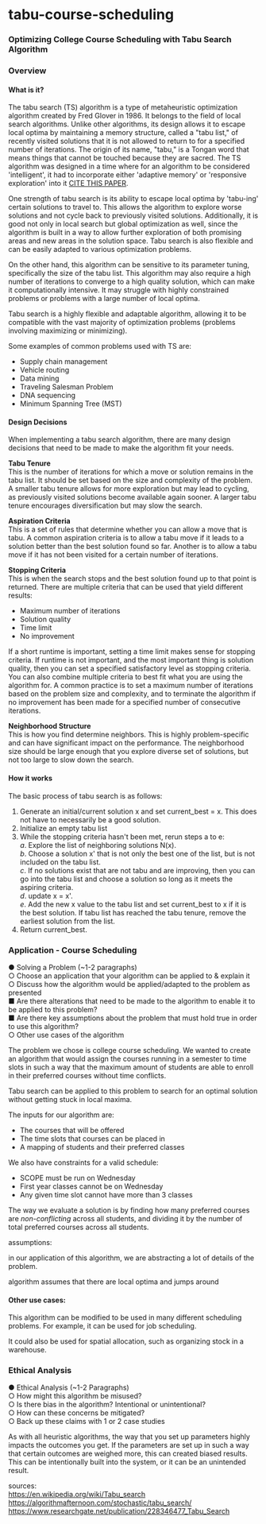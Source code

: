 # tabu-course-scheduling

### Optimizing College Course Scheduling with Tabu Search Algorithm

### Overview

#### What is it?

The tabu search (TS) algorithm is a type of metaheuristic optimization algorithm created by Fred Glover in 1986. It belongs to the field of local search algorithms. Unlike other algorithms, its design allows it to escape local optima by maintaining a memory structure, called a "tabu list," of recently visited solutions that it is not allowed to return to for a specified number of iterations. The origin of its name, "tabu," is a Tongan word that means things that cannot be touched because they are sacred. The TS algorithm was designed in a time where for an algorithm to be considered 'intelligent', it had to incorporate either 'adaptive memory' or 'responsive exploration' into it [CITE THIS PAPER](https://www.researchgate.net/publication/228346477_Tabu_Search).

One strength of tabu search is its ability to escape local optima by 'tabu-ing' certain solutions to travel to. This allows the algorithm to explore worse solutions and not cycle back to previously visited solutions. Additionally, it is good not only in local search but global optimization as well, since the algorithm is built in a way to allow further exploration of both promising areas and new areas in the solution space. Tabu search is also flexible and can be easily adapted to various optimization problems.

On the other hand, this algorithm can be sensitive to its parameter tuning, specifically the size of the tabu list. This algorithm may also require a high number of iterations to converge to a high quality solution, which can make it computationally intensive. It may struggle with highly constrained problems or problems with a large number of local optima.

Tabu search is a highly flexible and adaptable algorithm, allowing it to be compatible with the vast majority of optimization problems (problems involving maximizing or minimizing).

Some examples of common problems used with TS are:

- Supply chain management
- Vehicle routing
- Data mining
- Traveling Salesman Problem
- DNA sequencing
- Minimum Spanning Tree (MST)

#### Design Decisions

When implementing a tabu search algorithm, there are many design decisions that need to be made to make the algorithm fit your needs.

**Tabu Tenure**  
This is the number of iterations for which a move or solution remains in the tabu list. It should be set based on the size and complexity of the problem. A smaller tabu tenure allows for more exploration but may lead to cycling, as previously visited solutions become available again sooner. A larger tabu tenure encourages diversification but may slow the search.

**Aspiration Criteria**  
This is a set of rules that determine whether you can allow a move that is tabu. A common aspiration criteria is to allow a tabu move if it leads to a solution better than the best solution found so far. Another is to allow a tabu move if it has not been visited for a certain number of iterations.

**Stopping Criteria**  
This is when the search stops and the best solution found up to that point is returned. There are multiple criteria that can be used that yield different results:

- Maximum number of iterations
- Solution quality
- Time limit
- No improvement

If a short runtime is important, setting a time limit makes sense for stopping criteria. If runtime is not important, and the most important thing is solution quality, then you can set a specified satisfactory level as stopping criteria. You can also combine multiple criteria to best fit what you are using the algorithm for. A common practice is to set a maximum number of iterations based on the problem size and complexity, and to terminate the algorithm if no improvement has been made for a specified number of consecutive iterations.

**Neighborhood Structure**  
This is how you find determine neighbors. This is highly problem-specific and can have significant impact on the performance. The neighborhood size should be large enough that you explore diverse set of solutions, but not too large to slow down the search.

#### How it works

The basic process of tabu search is as follows:

1. Generate an initial/current solution x and set current_best = x. This does not have to necessarily be a good solution.
2. Initialize an empty tabu list
3. While the stopping criteria hasn't been met, rerun steps a to e:  
    *a*. Explore the list of neighboring solutions N(x).  
    *b*. Choose a solution x' that is not only the best one of the list, but is not included on the tabu list.  
    *c*. If no solutions exist that are not tabu and are improving, then you can go into the tabu list and choose a solution so long as it meets the aspiring criteria.  
    *d*. update x = x'.  
    *e*. Add the new x value to the tabu list and set current_best to x if it is the best solution. If tabu list has reached the tabu tenure, remove the earliest solution from the list.
4. Return current_best.

### Application - Course Scheduling

● Solving a Problem (~1-2 paragraphs)  
○ Choose an application that your algorithm can be applied to & explain it  
○ Discuss how the algorithm would be applied/adapted to the problem as
presented  
■ Are there alterations that need to be made to the algorithm to enable it to be applied to this problem?  
■ Are there key assumptions about the problem that must hold true in order to use this algorithm?  
○ Other use cases of the algorithm

The problem we chose is college course scheduling. We wanted to create an algorithm that would assign the courses running in a semester to time slots in such a way that the maximum amount of students are able to enroll in their preferred courses without time conflicts.

Tabu search can be applied to this problem to search for an optimal solution without getting stuck in local maxima.

The inputs for our algorithm are:

- The courses that will be offered
- The time slots that courses can be placed in
- A mapping of students and their preferred classes

We also have constraints for a valid schedule:

- SCOPE must be run on Wednesday
- First year classes cannot be on Wednesday
- Any given time slot cannot have more than 3 classes

The way we evaluate a solution is by finding how many preferred courses are _non-conflicting_ across all students, and dividing it by the number of total preferred courses across all students.

assumptions:

in our application of this algorithm, we are abstracting a lot of details of the problem.

algorithm assumes that there are local optima and jumps around

#### Other use cases:

This algorithm can be modified to be used in many different scheduling problems. For example, it can be used for job scheduling.

It could also be used for spatial allocation, such as organizing stock in a warehouse.

### Ethical Analysis

● Ethical Analysis (~1-2 Paragraphs)  
○ How might this algorithm be misused?  
○ Is there bias in the algorithm? Intentional or unintentional?  
○ How can these concerns be mitigated?  
○ Back up these claims with 1 or 2 case studies

As with all heuristic algorithms, the way that you set up parameters highly impacts the outcomes you get. If the parameters are set up in such a way that certain outcomes are weighed more, this can created biased results.
This can be intentionally built into the system, or it can be an unintended result.

sources:  
https://en.wikipedia.org/wiki/Tabu_search  
https://algorithmafternoon.com/stochastic/tabu_search/  
https://www.researchgate.net/publication/228346477_Tabu_Search
